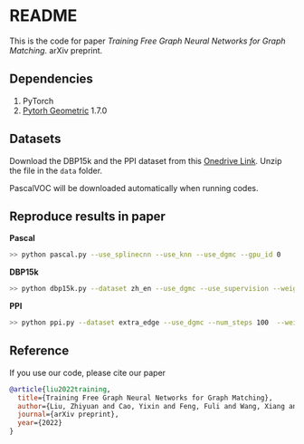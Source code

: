 # README

This is the code for paper *Training Free Graph Neural Networks for Graph Matching*. arXiv preprint.

## Dependencies

1. PyTorch
2. [Pytorh Geometric](https://github.com/rusty1s/pytorch_geometric) 1.7.0

## Datasets

Download the DBP15k and the PPI dataset from this [Onedrive Link](https://1drv.ms/u/s!AuQRz5abAH5T7mW2VuUCVsUJW-hd?e=nRn2T5). Unzip the file in the `data` folder.

PascalVOC will be downloaded automatically when running codes.

## Reproduce results in paper

**Pascal**

```bash
>> python pascal.py --use_splinecnn --use_knn --use_dgmc --gpu_id 0
```

**DBP15k**

```bash
>> python dbp15k.py --dataset zh_en --use_dgmc --use_supervision --weight_free --gpu_id 0
```
    
**PPI**

```bash
>> python ppi.py --dataset extra_edge --use_dgmc --num_steps 100  --weight_free --rnd_dim 128 --gpu_id 0
```

## Reference

If you use our code, please cite our paper

```bib
@article{liu2022training,
  title={Training Free Graph Neural Networks for Graph Matching},
  author={Liu, Zhiyuan and Cao, Yixin and Feng, Fuli and Wang, Xiang and Shang, Xindi and Tang, Jie and Kawaguchi, Kenji and Chua, Tat-Seng},
  journal={arXiv preprint},
  year={2022}
}
```
